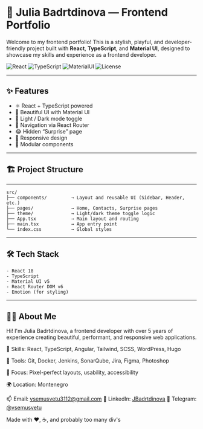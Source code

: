 # 🎨 Julia Badrtdinova — Frontend Portfolio

Welcome to my frontend portfolio! This is a stylish, playful, and developer-friendly project built with **React**, **TypeScript**, and **Material UI**, designed to showcase my skills and experience as a frontend developer.

![React](https://img.shields.io/badge/React-2023-blue?logo=react)
![TypeScript](https://img.shields.io/badge/TypeScript-5.x-blue?logo=typescript)
![MaterialUI](https://img.shields.io/badge/Material--UI-v5-blue?logo=mui)
![License](https://img.shields.io/badge/license-MIT-green)

---

## ✨ Features

- ⚛️ React + TypeScript powered
- 💅 Beautiful UI with Material UI
- 🎨 Light / Dark mode toggle
- 🧭 Navigation via React Router
- 😂 Hidden “Surprise” page
- 📱 Responsive design
- 🧩 Modular components

---

## 🏗️ Project Structure
---
    src/
    ├── components/         → Layout and reusable UI (Sidebar, Header, etc.)
    ├── pages/              → Home, Contacts, Surprise pages
    ├── theme/              → Light/dark theme toggle logic
    ├── App.tsx             → Main layout and routing
    ├── main.tsx            → App entry point
    └── index.css           → Global styles
---

## 🛠️ Tech Stack

    - React 18
    - TypeScript
    - Material UI v5
    - React Router DOM v6
    - Emotion (for styling)

---
## 👩‍💻 About Me
Hi! I'm Julia Badrtdinova, a frontend developer with over 5 years of experience creating beautiful, performant, and responsive web applications.

🧠 Skills: React, TypeScript, Angular, Tailwind, SCSS, WordPress, Hugo

🔧 Tools: Git, Docker, Jenkins, SonarQube, Jira, Figma, Photoshop

🎯 Focus: Pixel-perfect layouts, usability, accessibility

🌍 Location: Montenegro

📫 Email: vsemusvetu3112@gmail.com
🔗 LinkedIn: [JBadrtdinova](https://linkedin.com/in/juliya-badrtdinova)
💬 Telegram: [@vsemusvetu](https://t.me/vsemusvetu)


Made with ❤️, ☕, and probably too many div's
